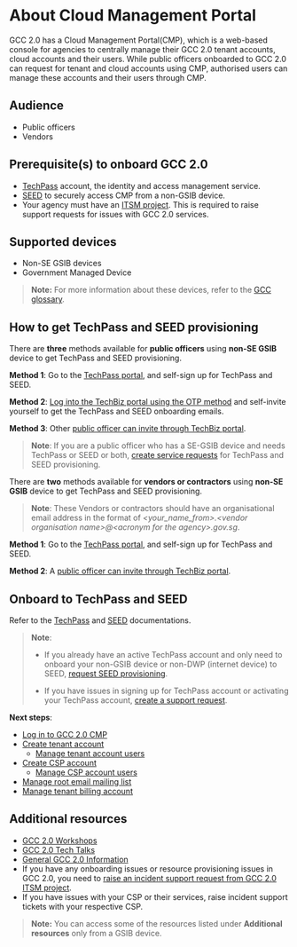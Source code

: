 # About Cloud Management Portal

GCC 2.0 has a Cloud Management Portal(CMP), which is a web-based console for agencies to centrally manage their GCC 2.0 tenant accounts, cloud accounts and their users. While public officers onboarded to GCC 2.0 can request for tenant and cloud accounts using CMP, authorised users can manage these accounts and their users through CMP.

## Audience

- Public officers
- Vendors

## Prerequisite(s) to onboard GCC 2.0

- [TechPass](https://docs.developer.tech.gov.sg/docs/techpass-user-guide/#/) account, the identity and access management service.
- [SEED](https://docs.developer.tech.gov.sg/docs/security-suite-for-engineering-endpoint-devices/#/) to securely access CMP from a non-GSIB device.
-  Your agency must have an [ITSM project](support/support-channels). This is required to raise support requests for issues with GCC 2.0 services.

## Supported devices

- Non-SE GSIB devices
- Government Managed Device

>**Note:** For more information about these devices, refer to the [GCC glossary](glossary).

## How to get TechPass and SEED provisioning

There are **three** methods available for **public officers** using **non-SE GSIB** device to get TechPass and SEED provisioning.

**Method 1**: Go to the [TechPass portal](https://portal.techpass.gov.sg/public/home), and self-sign up for TechPass and SEED.

**Method 2**: [Log into the TechBiz portal using the OTP method](https://docs.developer.tech.gov.sg/docs/techbiz-documentation/log-in-to-TechBiz-portal?id=log-in-with-techpass-otp) and self-invite yourself to get the TechPass and SEED onboarding emails.

**Method 3**: Other [public officer can invite through TechBiz portal](https://docs.developer.tech.gov.sg/docs/techbiz-documentation/invite-users).

> **Note**:
> If you are a public officer who has a SE-GSIB device and needs TechPass or SEED or both, [create service requests](https://go.gov.sg/techpass-sr) for TechPass and SEED provisioning.

There are **two** methods available for **vendors or contractors** using **non-SE GSIB** device to get TechPass and SEED provisioning.

> **Note**:
> These Vendors or contractors should have an organisational email address in the format of *\<your_name_from\>.\<vendor organisation name\>@\<acronym for the agency\>.gov.sg*.

**Method 1**: Go to the [TechPass portal](https://portal.techpass.gov.sg/public/home), and self-sign up for TechPass and SEED.

**Method 2**: A [public officer can invite through TechBiz portal](https://docs.developer.tech.gov.sg/docs/techbiz-documentation/invite-users).

<!--


- Public officers or vendors who have a non-SE GSIB device, can use that device to go to the [TechPass portal](https://portal.techpass.gov.sg/public/home), and self-sign up for TechPass and SEED.
- Public officers with a non-SE GSIB device can also use it to [log into the TechBiz portal using the OTP method](https://docs.developer.tech.gov.sg/docs/techbiz-documentation/log-in-to-TechBiz-portal?id=log-in-with-techpass-otp) and self-invite yourself to get the TechPass and SEED onboarding emails.
- Public officers with a non-SE GSIB device can use it to [invite other public officers and vendors through TechBiz portal](https://docs.developer.tech.gov.sg/docs/techbiz-documentation/invite-users) to send them TechPass and SEED onboarding emails.
- Public officers who have a SE-GSIB device and needs TechPass or SEED or both, has to [create service requests](https://go.gov.sg/techpass-sr) for TechPass and SEED provisioning.
- Vendors who do not have a non-SE GSIB device can also contact their reporting officers or project managers for the onboarding invitations. For more information, refer to [TechPass documentation](https://docs.developer.tech.gov.sg/docs/techpass-user-guide/onboard-vendors-to-techpass).-->


## Onboard to TechPass and SEED

Refer to the [TechPass](https://docs.developer.tech.gov.sg/docs/techpass-user-guide/) and [SEED](https://docs.developer.tech.gov.sg/docs/security-suite-for-engineering-endpoint-devices/prerequisites-for-onboarding) documentations.

> **Note**:
>- If you already have an active TechPass account and only need to onboard your non-GSIB device or non-DWP (internet device) to SEED, [request SEED provisioning](https://docs.developer.tech.gov.sg/docs/techpass-user-guide/#/onboard-to-seed).
>
>- If you have issues in signing up for TechPass account or activating your TechPass account, [create a support request](https://go.gov.sg/techpass-sr).


**Next steps**:

- [Log in to GCC 2.0 CMP](log-in-to-cmp)
- [Create tenant account](create-tenant-account)
  - [Manage tenant account users](manage-additional-tenant-account-users)
- [Create CSP account](create-csp-account)
  - [Manage CSP account users](manage-csp-account-users)
- [Manage root email mailing list](manage-root-email-mailing-list)
- [Manage tenant billing account](manage-tenant-billing-account)

## Additional resources

- [GCC 2.0 Workshops](https://docs.developer.tech.gov.sg/docs/gcc-20-workshops/#/)
- [GCC 2.0 Tech Talks](https://docs.developer.tech.gov.sg/docs/gcc-2-tech-talks/#/)
- [General GCC 2.0 Information](https://sgdcs.sgnet.gov.sg/sites/tech/SNDigiGov/CentralICTServices/MHI/Pages/GCC-2.0.aspx)
- If you have any onboarding issues or resource provisioning issues in GCC 2.0, you need to [raise an incident support request from GCC 2.0 ITSM project](https://docs.developer.tech.gov.sg/docs/gcc-version-2-user-documentation/support/support-channels?id=create-itsm-project).
- If you have issues with your CSP or their services, raise incident support tickets with your respective CSP.

> **Note:** You can access some of the resources listed under **Additional resources** only from a GSIB device.
